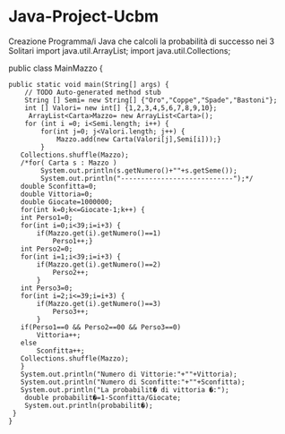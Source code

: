 # Java-Project-Ucbm
Creazione Programma/i Java che calcoli la probabilità di successo nei 3 Solitari
import java.util.ArrayList;
import java.util.Collections;

public class MainMazzo {

	public static void main(String[] args) {
		// TODO Auto-generated method stub
		String [] Semi= new String[] {"Oro","Coppe","Spade","Bastoni"};
		int [] Valori= new int[] {1,2,3,4,5,6,7,8,9,10};
		 ArrayList<Carta>Mazzo= new ArrayList<Carta>();
        for (int i =0; i<Semi.length; i++) {
			for(int j=0; j<Valori.length; j++) {
				Mazzo.add(new Carta(Valori[j],Semi[i]));}
			}
       Collections.shuffle(Mazzo);
       /*for( Carta s : Mazzo )
			System.out.println(s.getNumero()+""+s.getSeme());
			System.out.println("----------------------------");*/
       double Sconfitta=0;
       double Vittoria=0;
       double Giocate=1000000;
       for(int k=0;k<=Giocate-1;k++) {
       int Perso1=0;
       for(int i=0;i<39;i=i+3) {
    	   if(Mazzo.get(i).getNumero()==1)
    		   Perso1++;}
       int Perso2=0;
       for(int i=1;i<39;i=i+3) {
    	   if(Mazzo.get(i).getNumero()==2)
    		   Perso2++;
    	   }
       int Perso3=0;
       for(int i=2;i<=39;i=i+3) {
    	   if(Mazzo.get(i).getNumero()==3)
    		   Perso3++;
    	   }
       if(Perso1==0 && Perso2==00 && Perso3==0)
    	   Vittoria++;
       else
    	   Sconfitta++;
       Collections.shuffle(Mazzo);
       }
       System.out.println("Numero di Vittorie:"+""+Vittoria);
       System.out.println("Numero di Sconfitte:"+""+Sconfitta);
       System.out.println("La probabilit� di vittoria �:");
        double probabilit�=1-Sconfitta/Giocate;
        System.out.println(probabilit�);
     }
	}
